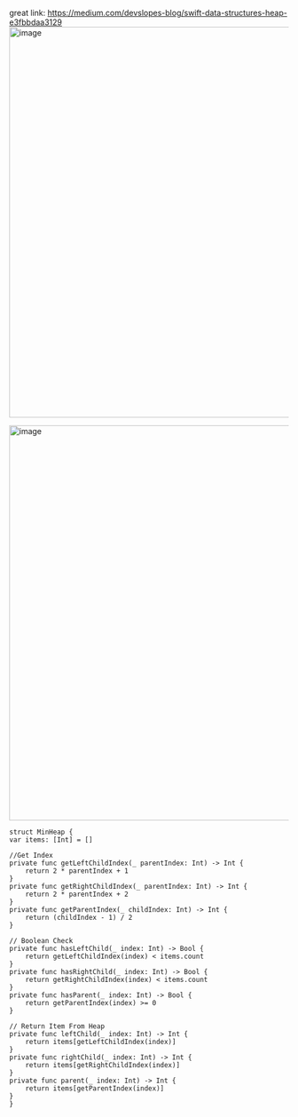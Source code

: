 great link: https://medium.com/devslopes-blog/swift-data-structures-heap-e3fbbdaa3129
<img width="704" alt="image" src="https://user-images.githubusercontent.com/81428296/210898849-39f2c85a-f595-4fe2-855b-bea3e094876c.png">

<img width="712" alt="image" src="https://user-images.githubusercontent.com/81428296/210898537-fc842d05-ed6f-4a61-a8dc-f6f536704714.png">


    struct MinHeap {
    var items: [Int] = []
    
    //Get Index
    private func getLeftChildIndex(_ parentIndex: Int) -> Int {
        return 2 * parentIndex + 1
    }
    private func getRightChildIndex(_ parentIndex: Int) -> Int {
        return 2 * parentIndex + 2
    }
    private func getParentIndex(_ childIndex: Int) -> Int {
        return (childIndex - 1) / 2
    }
    
    // Boolean Check
    private func hasLeftChild(_ index: Int) -> Bool {
        return getLeftChildIndex(index) < items.count
    }
    private func hasRightChild(_ index: Int) -> Bool {
        return getRightChildIndex(index) < items.count
    }
    private func hasParent(_ index: Int) -> Bool {
        return getParentIndex(index) >= 0
    }
    
    // Return Item From Heap
    private func leftChild(_ index: Int) -> Int {
        return items[getLeftChildIndex(index)]
    }
    private func rightChild(_ index: Int) -> Int {
        return items[getRightChildIndex(index)]
    }
    private func parent(_ index: Int) -> Int {
        return items[getParentIndex(index)]
    }
    }
    
